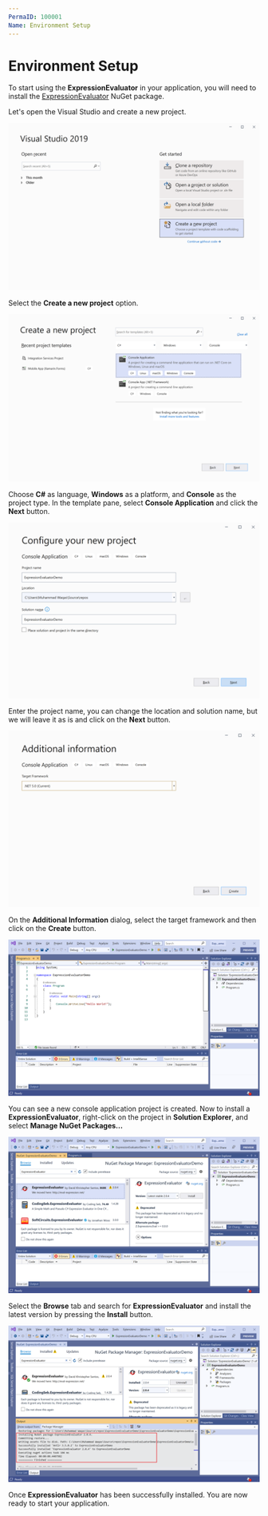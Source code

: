 ```yaml
---
PermaID: 100001
Name: Environment Setup
---
```


# Environment Setup

To start using the **ExpressionEvaluator** in your application, you will need to install the [ExpressionEvaluator](https://www.nuget.org/packages/ExpressionEvaluator) NuGet package.

Let's open the Visual Studio and create a new project.

<img src="images/setup-1.png" alt="Create a new project">

Select the **Create a new project** option.

<img src="images/setup-2.png" alt="Select Console Application template">

Choose **C#** as language, **Windows** as a platform, and **Console** as the project type. In the template pane, select **Console Application** and click the **Next** button.

<img src="images/setup-3.png" alt="Configure your new project">

Enter the project name, you can change the location and solution name, but we will leave it as is and click on the **Next** button.  

<img src="images/setup-4.png" alt="Additional Information">

On the **Additional Information** dialog, select the target framework and then click on the **Create** button.  

<img src="images/setup-5.png" alt="Console Application created">

You can see a new console application project is created. Now to install a **ExpressionEvaluator**, right-click on the project in **Solution Explorer**, and select **Manage NuGet Packages...**

<img src="images/setup-6.png" alt="Install ExpressionEvaluator">

Select the **Browse** tab and search for **ExpressionEvaluator** and install the latest version by pressing the **Install** button. 

<img src="images/setup-7.png" alt="ExpressionEvaluator installed successfully">

Once **ExpressionEvaluator** has been successfully installed. You are now ready to start your application.

